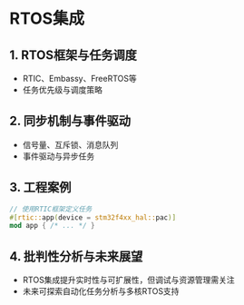 # RTOS集成

## 1. RTOS框架与任务调度

- RTIC、Embassy、FreeRTOS等
- 任务优先级与调度策略

## 2. 同步机制与事件驱动

- 信号量、互斥锁、消息队列
- 事件驱动与异步任务

## 3. 工程案例

```rust
// 使用RTIC框架定义任务
#[rtic::app(device = stm32f4xx_hal::pac)]
mod app { /* ... */ }
```

## 4. 批判性分析与未来展望

- RTOS集成提升实时性与可扩展性，但调试与资源管理需关注
- 未来可探索自动化任务分析与多核RTOS支持
